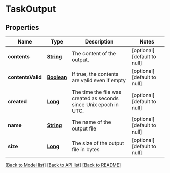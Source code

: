 # TaskOutput
## Properties

Name | Type | Description | Notes
------------ | ------------- | ------------- | -------------
**contents** | [**String**](string.md) | The content of the output. | [optional] [default to null]
**contentsValid** | [**Boolean**](boolean.md) | If true, the contents are valid even if empty | [optional] [default to null]
**created** | [**Long**](long.md) | The time the file was created as seconds since Unix epoch in UTC. | [optional] [default to null]
**name** | [**String**](string.md) | The name of the output file | [optional] [default to null]
**size** | [**Long**](long.md) | The size of the output file in bytes | [optional] [default to null]

[[Back to Model list]](../README.md#documentation-for-models) [[Back to API list]](../README.md#documentation-for-api-endpoints) [[Back to README]](../README.md)

